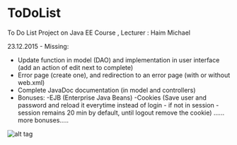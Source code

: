 # ToDoList
To Do List Project on Java EE Course , Lecturer : Haim Michael

23.12.2015 - Missing:
* Update function in model (DAO) and implementation in user interface (add an action of edit next to complete)
* Error page (create one), and redirection to an error page (with or without web.xml)
* Complete JavaDoc documentation (in model and controllers)
* Bonuses: -EJB (Enterprise Java Beans)
         -Cookies (Save user and password and reload it everytime instead of login - if not in session - session remains 20 min by default, until logout remove the cookie)
         ...... more bonuses.....

![alt tag](ToDoList/Images/ToDoItems.jpg)
